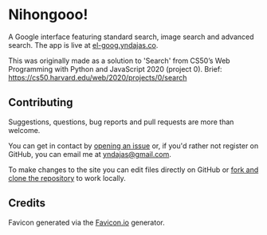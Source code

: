 # Nihongooo!

A Google interface featuring standard search, image search and advanced search. The app is live at <a href="https://el-goog.yndajas.co" target="_blank">el-goog.yndajas.co</a>.

This was originally made as a solution to 'Search' from CS50’s Web Programming with Python and JavaScript 2020 (project 0). Brief: https://cs50.harvard.edu/web/2020/projects/0/search

## Contributing

Suggestions, questions, bug reports and pull requests are more than welcome.

You can get in contact by [opening an issue](https://github.com/yndajas/El-Goog/issues/new) or, if you'd rather not register on GitHub, you can email me at [yndajas@gmail.com](mailto:yndajas@gmail.com?subject=El%20Goog).

To make changes to the site you can edit files directly on GitHub or <a href="https://docs.github.com/en/github/getting-started-with-github/fork-a-repo" title="Fork a repo" target="_blank">fork and clone the repository</a> to work locally.

## Credits

Favicon generated via the <a href="https://favicon.io/favicon-generator" target="_blank">Favicon.io</a> generator.
